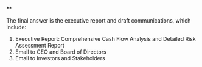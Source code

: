 **

The final answer is the executive report and draft communications, which include:

1. Executive Report: Comprehensive Cash Flow Analysis and Detailed Risk Assessment Report
2. Email to CEO and Board of Directors
3. Email to Investors and Stakeholders